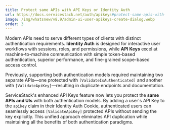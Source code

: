 ```yaml
---
title: Protect same APIs with API Keys or Identity Auth
url: https://docs.servicestack.net/auth/apikeys#protect-same-apis-with-api-keys-or-identity-auth
image: /img/whatsnew/v8.9/admin-ui-user-apikeys-create-dialog.webp
order: 3
---
```


Modern APIs need to serve different types of clients with distinct authentication requirements.
**Identity Auth** is designed for interactive user workflows with sessions, roles, and permissions,
while **API Keys** excel at machine-to-machine communication with simple token-based authentication,
superior performance, and fine-grained scope-based access control.

Previously, supporting both authentication models required maintaining two separate APIs—one protected
with `[ValidateIsAuthenticated]` and another with `[ValidateApiKey]`—resulting in duplicate endpoints
and documentation.

ServiceStack's enhanced API Keys feature now lets you protect the **same APIs and UIs** with both
authentication models. By adding a user's API Key to the `apikey` claim in their Identity Auth Cookie,
authenticated users can seamlessly access `[ValidateApiKey]` protected APIs without sending the key explicitly.
This unified approach eliminates API duplication while maintaining all the benefits of both authentication paradigms.